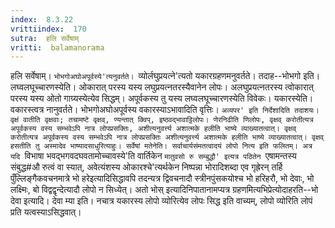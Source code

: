 ```yaml
---
index:  8.3.22
vrittiindex:  170
sutra:  हलि सर्वेषाम्
vritti:  balamanorama 
---
```


हलि सर्वेषाम्। `भोभगोअघोअपूर्वस्ये'त्यनुवर्तते। `व्योर्लघुप्रयत्ने'त्यतो यकारग्रहणमनुवर्तते। तदाह--भोभगो इति। लघ्वलघूच्चारणस्येति। ओकारात् परस्य यस्य लघुप्रयत्नतरस्यैवानेन लोपः। अलघुप्रयत्नतरस्य त्वोकारात् परस्य यस्य ओतो गाग्र्यस्येत्येव सिद्धम्। अपूर्वकस्य तु यस्य लघ्वलघूच्चारणस्येति विवेकः। यकारस्येति। वकारस्त्वत्र नानुवर्तते। भोभगोअघोअपूर्वस्य वकारस्याऽभावादिति वृत्तिः। `अव्यपर' इति निर्देशादिति तदाशयः। वृक्षं वातीति वृक्षवाः; तचामष्टे वृक्षव्, ण्यन्तात् क्विप्, इष्ठवद्भावाट्टिलोपः। णेरनिढीति णिलोपः, वृक्षव् करोतीत्यत्र अपूर्वकस्य वस्य सम्भवेऽपि नात्र लोपप्रसक्तिः, अशीत्यनुवर्त्त्य अशात्मके हलीति भाष्ये व्याख्यातत्वात्। वृक्षव् करोतीत्यत्र अपूर्वकस्य वस्य सम्भवेऽपि नात्र लोपप्रसक्तिः अशीत्यनुवर्त्त्य अशात्मके हलीति भाष्ये व्याख्यातत्वात्। वृक्षव् हसतीति तु अस्मादेव भाष्यादसाधुरित्याहुः। सर्वेषां मतेनेति। सर्वाचार्यसंमतत्वादयं लोपो नित्य इति फलितम्। अत्र यदि `विभाषा भवद्भगवदघवतामोच्चावस्ये'ति वार्तिकेन `मातुवसो रु सम्बुद्धौ' इत्यत्र पठितेन `एषामन्तस्य संबुद्ध#औ रुत्वं वा स्यात्, अवेत्यंशस्य ओकारश्चे'त्यर्थकेन निष्पन्ना भोरादिशब्दा एव गृह्रेरन् तर्हि पुँल्लिङ्गैकवचनमात्रे भो हरेइत्यादिसिद्धावपि तदन्यत्र द्विवचनादौ स्त्रीनपुंसकयोश्च भो हरिहरौ, भो देवाः, भो लक्ष्मिः, बो विद्वद्वृन्देत्यादौ लोपो न सिध्येत्। अतो भोस् इत्यादिनिपातानामप्यत्र ग्रहणमित्यभिप्रेत्योदाहरति--भो देवा इत्यादि। देवा म्या इति। नचात्र यकारस्य लोपो व्योरित्येव लोपः सिद्ध इति वाच्यम्, लोपो व्योरिति लोपं प्रति यत्वस्याऽसिद्धवात्। 

